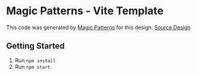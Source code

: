 # Magic Patterns - Vite Template

This code was generated by [Magic Patterns](https://magicpatterns.com) for this design: [Source Design](https://www.magicpatterns.com/c/6vkgfd6ulzogusdzbzjgus)

## Getting Started

1. Run `npm install`
2. Run `npm start`
